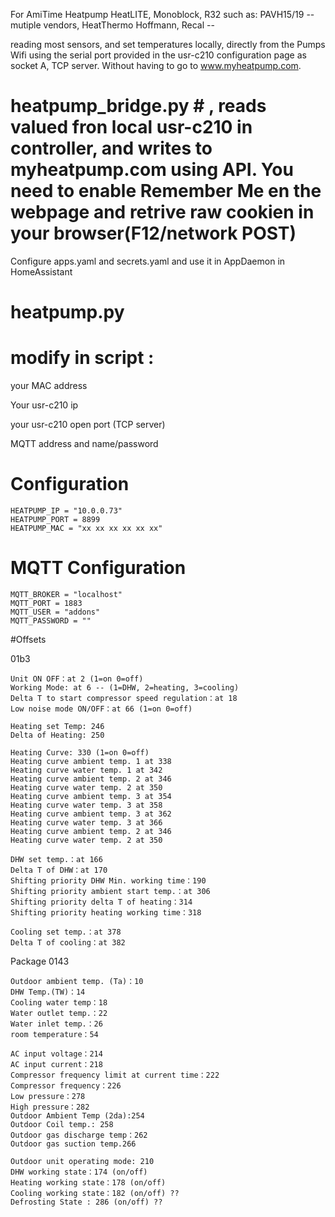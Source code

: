 For AmiTime Heatpump HeatLITE, Monoblock, R32
such as: PAVH15/19 -- mutiple vendors, HeatThermo Hoffmann, Recal --  

reading most sensors, and set temperatures locally, directly from the Pumps Wifi using the serial port provided in the usr-c210 configuration page as socket A, TCP server.
Without having to go to  www.myheatpump.com.

# heatpump_bridge.py # , reads valued fron local usr-c210 in controller, and writes to myheatpump.com using API. You need to enable Remember Me en the webpage and retrive raw cookien in your browser(F12/network POST)

Configure apps.yaml and secrets.yaml and use it in AppDaemon in HomeAssistant

#  heatpump.py


# modify in script :

your MAC address

Your usr-c210 ip

your usr-c210 open port (TCP server)

MQTT address and name/password


# Configuration
	HEATPUMP_IP = "10.0.0.73"
	HEATPUMP_PORT = 8899
	HEATPUMP_MAC = "xx xx xx xx xx xx"

# MQTT Configuration
	MQTT_BROKER = "localhost"
	MQTT_PORT = 1883
	MQTT_USER = "addons"
	MQTT_PASSWORD = ""

#Offsets
	
01b3

	Unit ON OFF：at 2 (1=on 0=off)
	Working Mode: at 6 -- (1=DHW, 2=heating, 3=cooling)
	Delta T to start compressor speed regulation：at 18
	Low noise mode ON/OFF：at 66 (1=on 0=off)

	Heating set Temp: 246 
	Delta of Heating: 250

	Heating Curve: 330 (1=on 0=off)
	Heating curve ambient temp. 1 at 338
	Heating curve water temp. 1 at 342
	Heating curve ambient temp. 2 at 346
	Heating curve water temp. 2 at 350
	Heating curve ambient temp. 3 at 354
	Heating curve water temp. 3 at 358
	Heating curve ambient temp. 3 at 362
	Heating curve water temp. 3 at 366
	Heating curve ambient temp. 2 at 346
	Heating curve water temp. 2 at 350

	DHW set temp.：at 166
	Delta T of DHW：at 170
	Shifting priority DHW Min. working time：190
	Shifting priority ambient start temp.：at 306
	Shifting priority delta T of heating：314
	Shifting priority heating working time：318

	Cooling set temp.：at 378
	Delta T of cooling：at 382

Package 0143

	Outdoor ambient temp. (Ta)：10
	DHW Temp.(TW)：14
	Cooling water temp：18
	Water outlet temp.：22
	Water inlet temp.：26
	room temperature：54

	AC input voltage：214
	AC input current：218
	Compressor frequency limit at current time：222
	Compressor frequency：226
	Low pressure：278
	High pressure：282
	Outdoor Ambient Temp (2da):254
	Outdoor Coil temp.: 258
	Outdoor gas discharge temp：262
	Outdoor gas suction temp.266

	Outdoor unit operating mode: 210
	DHW working state：174 (on/off)  
	Heating working state：178 (on/off) 
	Cooling working state：182 (on/off) ??
	Defrosting State : 286 (on/off) ??



